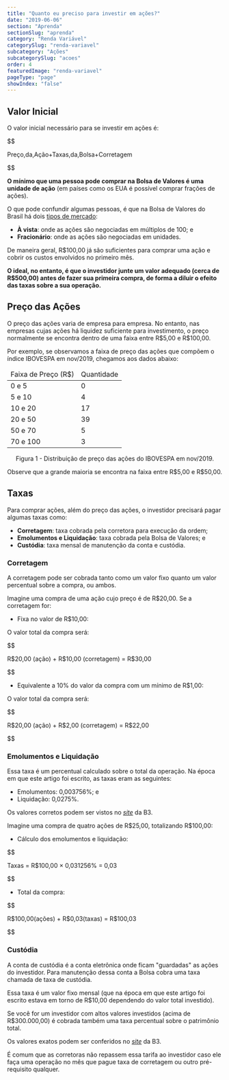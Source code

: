 ```yaml
---
title: "Quanto eu preciso para investir em ações?"
date: "2019-06-06"
section: "Aprenda"
sectionSlug: "aprenda"
category: "Renda Variável"
categorySlug: "renda-variavel"
subcategory: "Ações"
subcategorySlug: "acoes"
order: 4
featuredImage: "renda-variavel"
pageType: "page"
showIndex: "false"
---
```


## Valor Inicial

O valor inicial necessário para se investir em ações é:

$$

Preço\,da\,Ação+Taxas\,da\,Bolsa+Corretagem

$$

**O mínimo que uma pessoa pode comprar na Bolsa de Valores é uma unidade de ação** (em países como os EUA é possível comprar frações de ações).

O que pode confundir algumas pessoas, é que na Bolsa de Valores do Brasil há dois [tipos de mercado](/aprenda/renda-variavel/bolsa-de-valores/tipos-de-mercado):

- **À vista**: onde as ações são negociadas em múltiplos de 100; e
- **Fracionário**: onde as ações são negociadas em unidades.

De maneira geral, R\$100,00 já são suficientes para comprar uma ação e cobrir os custos envolvidos no primeiro mês.

**O ideal, no entanto, é que o investidor junte um valor adequado (cerca de R$500,00) antes de fazer sua primeira compra, de forma a diluir o efeito das taxas sobre a sua operação.**

## Preço das Ações

O preço das ações varia de empresa para empresa. No entanto, nas empresas cujas ações há liquidez suficiente para investimento, o preço normalmente se encontra dentro de uma faixa entre R\$5,00 e R\$100,00.

Por exemplo, se observamos a faixa de preço das ações que compõem o índice IBOVESPA em nov/2019, chegamos aos dados abaixo:

<table class="regularTable" id="figura1">
<thead>
<tr>
<td>Faixa de Preço (R$)</td>
<td>Quantidade</td>
</tr>
</thead>
<tbody>
<tr>
<td>0 e 5</td>
<td>0</td>
</tr>
<tr>
<td>5 e 10</td>
<td>4</td>
</tr>
<tr>
<td>10 e 20</td>
<td>17</td>
</tr>
<tr>
<td>20 e 50</td>
<td>39</td>
</tr>
<tr>
<td>50 e 70</td>
<td>5</td>
</tr>
<tr>
<td>70 e 100</td>
<td>3</td>
</tr>
</tbody>
</table>

<p class="legenda" style="text-align:center">Figura 1  - Distribuição de preço das ações do IBOVESPA em nov/2019.</p>

Observe que a grande maioria se encontra na faixa entre R\$5,00 e R\$50,00.

## Taxas

Para comprar ações, além do preço das ações, o investidor precisará pagar algumas taxas como:

- **Corretagem**: taxa cobrada pela corretora para execução da ordem; 
- **Emolumentos e Liquidação**: taxa cobrada pela Bolsa de Valores; e
- **Custódia**: taxa mensal de manutenção da conta e custódia.


### Corretagem

A corretagem pode ser cobrada tanto como um valor fixo quanto um valor percentual sobre a compra, ou ambos.

Imagine uma compra de uma ação cujo preço é de R$20,00. Se a corretagem for:

- Fixa no valor de R$10,00:

O valor total da compra será: 

$$

 R\$20,00 (ação) + R\$10,00 (corretagem) = R\$30,00
 
$$

- Equivalente a 10% do valor da compra com um mínimo de R\$1,00:

O valor total da compra será:

$$

R\$20,00 (ação) + R\$2,00 (corretagem) = R\$22,00
 
$$


### Emolumentos e Liquidação

Essa taxa é um percentual calculado sobre o total da operação. Na época em que este artigo foi escrito, as taxas eram as seguintes:

- Emolumentos: 0,003756%; e
- Liquidação: 0,0275%.

Os valores corretos podem ser vistos no [*site*](http://www.b3.com.br/pt_br/produtos-e-servicos/tarifas/listados-a-vista-e-derivativos/renda-variavel/tarifas-de-acoes-e-fundos-de-investimento/a-vista/) da B3.

Imagine uma compra de quatro ações de R\$25,00, totalizando R\$100,00:

- Cálculo dos emolumentos e liquidação:

$$

Taxas = R\$100,00 × 0,031256\% = 0,03

$$

- Total da compra:

$$

R\$100,00(ações) + R\$0,03(taxas) = R\$100,03

$$

### Custódia

A conta de custódia é a conta eletrônica onde ficam "guardadas" as ações do investidor. Para manutenção dessa conta a Bolsa cobra uma taxa chamada de taxa de custódia.

Essa taxa é um valor fixo mensal (que na época em que este artigo foi escrito estava em torno de R$10,00 dependendo do valor total investido).

Se você for um investidor com altos valores investidos (acima de R\$300.000,00) é cobrada também uma taxa percentual sobre o patrimônio total.

Os valores exatos podem ser conferidos no [*site*](http://www.b3.com.br/pt_br/produtos-e-servicos/tarifas/servicos-da-central-depositaria/tarifas-de-servicos-de-custodia/) da B3.

É comum que as corretoras não repassem essa tarifa ao investidor caso ele faça uma operação no mês que pague taxa de corretagem ou outro pré-requisito qualquer.

